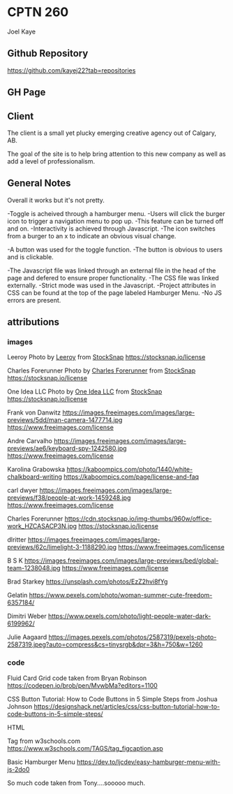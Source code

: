 # CPTN 260
Joel Kaye

## Github Repository
  https://github.com/kayej22?tab=repositories

## GH Page

## Client
  The client is a small yet plucky emerging creative agency out of Calgary, AB.

  The goal of the site is to help bring attention to this new company as well as add a level of professionalism.


## General Notes
  Overall it works but it's not pretty.
  
  -Toggle is acheived through a hamburger menu.
  -Users will click the burger icon to trigger a navigation menu to pop up.
  -This feature can be turned off and on.
  -Interactivity is achieved through Javascript.
  -The icon switches from a burger to an x to indicate an obvious visual change. 
  
  
  -A button was used for the toggle function.
  -The button is obvious to users and is clickable.
  
  -The Javascript file was linked through an external file in the head of the page and defered to ensure proper functionality.
  -The CSS file was linked externally.
  -Strict mode was used in the Javascript.
  -Project attributes in CSS can be found at the top of the page labeled Hamburger Menu.
  -No JS errors are present.

## attributions

### images

  Leeroy
  Photo by <a href="https://stocksnap.io/author/374">Leeroy</a> from <a href="https://stocksnap.io">StockSnap</a>
  https://stocksnap.io/license

  Charles Forerunner
  Photo by <a href="https://stocksnap.io/author/29066">Charles Forerunner</a> from <a href="https://stocksnap.io">StockSnap</a>
  https://stocksnap.io/license

  One Idea LLC
  Photo by <a href="https://stocksnap.io/author/oneidea">One Idea LLC</a> from <a href="https://stocksnap.io">StockSnap</a>
  https://stocksnap.io/license

  Frank von Danwitz
  https://images.freeimages.com/images/large-previews/5dd/man-camera-1477714.jpg
  https://www.freeimages.com/license

  Andre Carvalho
  https://images.freeimages.com/images/large-previews/ae6/keyboard-spy-1242580.jpg
  https://www.freeimages.com/license

  Karolina Grabowska
  https://kaboompics.com/photo/1440/white-chalkboard-writing
  https://kaboompics.com/page/license-and-faq

  carl dwyer
  https://images.freeimages.com/images/large-previews/f38/people-at-work-1459248.jpg
  https://www.freeimages.com/license

  Charles Forerunner
  https://cdn.stocksnap.io/img-thumbs/960w/office-work_HZCASACP3N.jpg
  https://stocksnap.io/license


  dlritter
  https://images.freeimages.com/images/large-previews/62c/limelight-3-1188290.jpg
  https://www.freeimages.com/license

  B S K
  https://images.freeimages.com/images/large-previews/bed/global-team-1238048.jpg
  https://www.freeimages.com/license

  Brad Starkey
  https://unsplash.com/photos/EzZ2hvi8fYg

  Gelatin
  https://www.pexels.com/photo/woman-summer-cute-freedom-6357184/

  Dimitri Weber
  https://www.pexels.com/photo/light-people-water-dark-6199962/




Julie Aagaard
https://images.pexels.com/photos/2587319/pexels-photo-2587319.jpeg?auto=compress&cs=tinysrgb&dpr=3&h=750&w=1260



### code

  Fluid Card Grid code taken from Bryan Robinson
  https://codepen.io/brob/pen/MvwbMa?editors=1100

  CSS Button Tutorial: How to Code Buttons in 5 Simple Steps from Joshua Johnson
  https://designshack.net/articles/css/css-button-tutorial-how-to-code-buttons-in-5-simple-steps/

  HTML <figcaption> Tag from w3schools.com
  https://www.w3schools.com/TAGS/tag_figcaption.asp

  Basic Hamburger Menu
  https://dev.to/ljcdev/easy-hamburger-menu-with-js-2do0



  So much code taken from Tony....sooooo much.